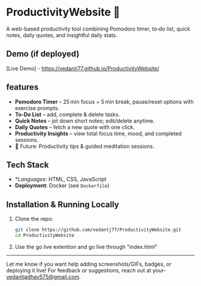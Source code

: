 # ProductivityWebsite 🚀

A web-based productivity tool combining Pomodoro timer, to‑do list, quick notes, daily quotes, and insightful daily stats.

## Demo (if deployed)

[Live Demo] - https://vedantj77.github.io/ProductivityWebsite/

## features

- **Pomodoro Timer** – 25 min focus + 5 min break, pause/reset options with exercise prompts.
- **To‑Do List** – add, complete & delete tasks.
- **Quick Notes** – jot down short notes; edit/delete anytime.
- **Daily Quotes** – fetch a new quote with one click.
- **Productivity Insights** – view total focus time, mood, and completed sessions.
- 🔧 Future: Productivity tips & guided meditation sessions.

## Tech Stack

- **Languages*: HTML, CSS, JavaScript
- **Deployment**: Docker (see `Dockerfile`)


## Installation & Running Locally

1. Clone the repo:
   ```bash
   git clone https://github.com/vedantj77/ProductivityWebsite.git
   cd ProductivityWebsite

2. Use the go live extention and go live through "index.html"




---

Let me know if you want help adding screenshots/GIFs, badges, or deploying it live!
For feedback or suggestions, reach out at your- vedantjadhav575@gmail.com.

